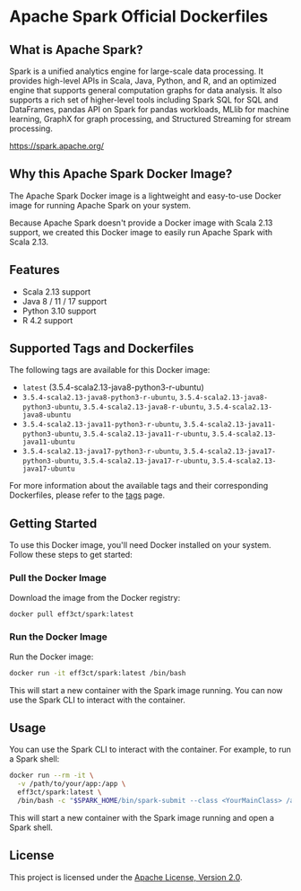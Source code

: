 # Apache Spark Official Dockerfiles

## What is Apache Spark?

Spark is a unified analytics engine for large-scale data processing. It provides
high-level APIs in Scala, Java, Python, and R, and an optimized engine that
supports general computation graphs for data analysis. It also supports a
rich set of higher-level tools including Spark SQL for SQL and DataFrames,
pandas API on Spark for pandas workloads, MLlib for machine learning, GraphX for graph processing,
and Structured Streaming for stream processing.

https://spark.apache.org/

## Why this Apache Spark Docker Image?

The Apache Spark Docker image is a lightweight and easy-to-use Docker image for running Apache Spark on your system.

Because Apache Spark doesn't provide a Docker image with Scala 2.13 support, we created this Docker image to easily run Apache Spark with Scala 2.13.

## Features

- Scala 2.13 support
- Java 8 / 11 / 17 support
- Python 3.10 support
- R 4.2 support

## Supported Tags and Dockerfiles

The following tags are available for this Docker image:

- `latest` (3.5.4-scala2.13-java8-python3-r-ubuntu)
- `3.5.4-scala2.13-java8-python3-r-ubuntu`, `3.5.4-scala2.13-java8-python3-ubuntu`, `3.5.4-scala2.13-java8-r-ubuntu`, `3.5.4-scala2.13-java8-ubuntu`
- `3.5.4-scala2.13-java11-python3-r-ubuntu`, `3.5.4-scala2.13-java11-python3-ubuntu`, `3.5.4-scala2.13-java11-r-ubuntu`, `3.5.4-scala2.13-java11-ubuntu`
- `3.5.4-scala2.13-java17-python3-r-ubuntu`, `3.5.4-scala2.13-java17-python3-ubuntu`, `3.5.4-scala2.13-java17-r-ubuntu`, `3.5.4-scala2.13-java17-ubuntu`

For more information about the available tags and their corresponding Dockerfiles, please refer to the [tags](https://hub.docker.com/repository/docker/eff3ct/spark/tags) page.

## Getting Started

To use this Docker image, you'll need Docker installed on your system. Follow these steps to get started:

### Pull the Docker Image

Download the image from the Docker registry:

```bash
docker pull eff3ct/spark:latest
```

### Run the Docker Image

Run the Docker image:

```bash
docker run -it eff3ct/spark:latest /bin/bash
```

This will start a new container with the Spark image running. You can now use the Spark CLI to interact with the container.

## Usage

You can use the Spark CLI to interact with the container. For example, to run a Spark shell:

```bash
docker run --rm -it \
  -v /path/to/your/app:/app \
  eff3ct/spark:latest \
  /bin/bash -c "$SPARK_HOME/bin/spark-submit --class <YourMainClass> /app/your-spark-app.jar <args>"
```

This will start a new container with the Spark image running and open a Spark shell.

## License

This project is licensed under the [Apache License, Version 2.0](LICENSE).
